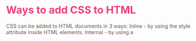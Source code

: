 <!DOCTYPE html>
<html>
<head>
<title> Introducing CSSN </title>
</head>
       
<body>
<h1>Ways to add CSS to HTML</h1>
<p>CSS can be added to HTML documents in 3 ways: Inline - by using the style attribute inside HTML elements. Internal - by using a <style> element in the <head> section. External - by using a <link> element to link to an external CSS file.</p> 
       
<h2>What to Plant</h2>
<p>Plants are chosen as much for their functionality
as for their color and form ... </p> </body>
       
       
</html>

body {
  font-family: Arial, Verdana, sans-serif;}
h1, h2 {
  color: #ee3e80;}
p{
color: #665544;}
